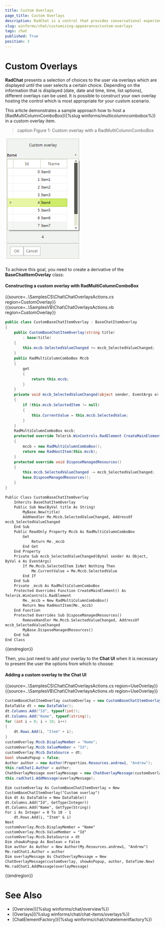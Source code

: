 ```yaml
---
title: Custom Overlays
page_title: Custom Overlays
description: RadChat is a control that provides conversational experience
slug: winforms/chat/customizing-appearance/custom-overlays
tags: chat
published: True
position: 3
---
```


# Custom Overlays

**RadChat** presents a selection of choices to the user via overlays which are displayed until the user selects a certain choice. Depending on the information that is displayed (date, date and time, time, list options), different overlays can be used. It is possible to construct your own overlay hosting the control which is most appropriate for your custom scenario. 

This article demonstrates a sample approach how to host a [RadMultiColumnComboBox]({%slug winforms/multicolumncombobox%}) in a custom overlay item. 

>caption Figure 1: Custom overlay with a RadMultiColumnComboBox

![winforms/chat-items-custom-overlays 001](images/chat-items-custom-overlays001.png) 

To achieve this goal, you need to create a derivative of the **BaseChatItemOverlay** class:

#### Constructing a custom overlay with RadMultiColumnComboBox

{{source=..\SamplesCS\Chat\ChatOverlaysActions.cs region=CustomOverlay}} 
{{source=..\SamplesVB\Chat\ChatOverlaysActions.vb region=CustomOverlay}}

````C#
public class CustomBaseChatItemOverlay : BaseChatItemOverlay
{
    public CustomBaseChatItemOverlay(string title)
        : base(title)
    {
        this.mccb.SelectedValueChanged += mccb_SelectedValueChanged; 
    } 
    public RadMultiColumnComboBox Mccb
    {
        get
        {
            return this.mccb;
        }
    }
    private void mccb_SelectedValueChanged(object sender, EventArgs e)
    {
        if (this.mccb.SelectedItem != null)
        {
            this.CurrentValue = this.mccb.SelectedValue;
        }
    }
    RadMultiColumnComboBox mccb;
    protected override Telerik.WinControls.RadElement CreateMainElement()
    {
        mccb = new RadMultiColumnComboBox();
        return new RadHostItem(this.mccb);
    }
    protected override void DisposeManagedResources()
    {
        this.mccb.SelectedValueChanged -= mccb_SelectedValueChanged;
        base.DisposeManagedResources();
    }
}

````
````VB.NET
Public Class CustomBaseChatItemOverlay
    Inherits BaseChatItemOverlay
    Public Sub New(ByVal title As String)
        MyBase.New(title)
        AddHandler Me.Mccb.SelectedValueChanged, AddressOf mccb_SelectedValueChanged
    End Sub
    Public ReadOnly Property Mccb As RadMultiColumnComboBox
        Get
            Return Me._mccb
        End Get
    End Property
    Private Sub mccb_SelectedValueChanged(ByVal sender As Object, ByVal e As EventArgs)
        If Me.Mccb.SelectedItem IsNot Nothing Then
            Me.CurrentValue = Me.Mccb.SelectedValue
        End If
    End Sub
    Private _mccb As RadMultiColumnComboBox
    Protected Overrides Function CreateMainElement() As Telerik.WinControls.RadElement
        Me._mccb = New RadMultiColumnComboBox()
        Return New RadHostItem(Me._mccb)
    End Function
    Protected Overrides Sub DisposeManagedResources()
        RemoveHandler Me.Mccb.SelectedValueChanged, AddressOf mccb_SelectedValueChanged
        MyBase.DisposeManagedResources()
    End Sub
End Class

```` 


{{endregion}}

Then, you just need to add your overlay to the **Chat UI** when it is necessary to present the user the options from which to choose:

#### Adding a custom overlay to the Chat UI

{{source=..\SamplesCS\Chat\ChatOverlaysActions.cs region=UseOverlay}} 
{{source=..\SamplesVB\Chat\ChatOverlaysActions.vb region=UseOverlay}}

````C#
CustomBaseChatItemOverlay customOverlay = new CustomBaseChatItemOverlay("Custom overlay");
DataTable dt = new DataTable();
dt.Columns.Add("Id", typeof(int));
dt.Columns.Add("Name", typeof(string));
for (int i = 0; i < 10; i++)
{
    dt.Rows.Add(i, "Item" + i);
}
customOverlay.Mccb.DisplayMember = "Name";
customOverlay.Mccb.ValueMember = "Id";
customOverlay.Mccb.DataSource = dt;
bool showAsPopup = false;
Author author = new Author(Properties.Resources.andrew1, "Andrew");
this.radChat1.Author = author;
ChatOverlayMessage overlayMessage = new ChatOverlayMessage(customOverlay, showAsPopup, author, DateTime.Now);
this.radChat1.AddMessage(overlayMessage);

````
````VB.NET
Dim customOverlay As CustomBaseChatItemOverlay = New CustomBaseChatItemOverlay("Custom overlay")
Dim dt As DataTable = New DataTable()
dt.Columns.Add("Id", GetType(Integer))
dt.Columns.Add("Name", GetType(String))
For i As Integer = 0 To 10 - 1
    dt.Rows.Add(i, "Item" & i)
Next
customOverlay.Mccb.DisplayMember = "Name"
customOverlay.Mccb.ValueMember = "Id"
customOverlay.Mccb.DataSource = dt
Dim showAsPopup As Boolean = False
Dim author As Author = New Author(My.Resources.andrew1, "Andrew")
Me.radChat1.Author = author
Dim overlayMessage As ChatOverlayMessage = New ChatOverlayMessage(customOverlay, showAsPopup, author, DateTime.Now)
Me.radChat1.AddMessage(overlayMessage)

```` 


{{endregion}}


# See Also

* [Overview]({%slug winforms/chat/overview%})
* [Overlays]({%slug winforms/chat/chat-items/overlays%})
* [ChatElementFactory]({%slug winforms/chat/chatelementfactory%})

 
        
